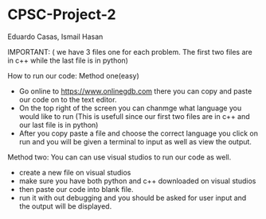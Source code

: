 # CPSC-Project-2
Eduardo Casas, Ismail Hasan

IMPORTANT: ( we have 3 files one for each problem. The first two files are in c++ while the last file is in python)

How to run our code:
Method one(easy)
- Go online to https://www.onlinegdb.com there you can copy and paste our code on to the text editor.
- On the top right of the screen you can chanmge what language you would like to run (This is usefull since our first two files are in c++ and our last file is in python)
- After you copy paste a file and choose the correct language you click on run and you will be given a terminal to input as well as view the output.

Method two:
You can can use visual studios to run our code as well.
- create a new file on visual studios
- make sure you have both python and c++ downloaded on visual studios
- then paste our code into blank file. 
- run it with out debugging and you should be asked for user input and the output will be displayed. 
